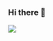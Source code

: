 ### Hi there 👋

![](https://raw.githubusercontent.com/Schweinepriester/Schweinepriester/master/MeagerHardtofindAlbertosaurus-size_restricted.gif)

<!--
**kurtvelican/kurtvelican** is a ✨ _special_ ✨ repository because its `README.md` (this file) appears on your GitHub profile.

Here are some ideas to get you started:

- 🔭 I’m currently working on ...
- 🌱 I’m currently learning ...
- 👯 I’m looking to collaborate on ...
- 🤔 I’m looking for help with ...
- 💬 Ask me about ...
- 📫 How to reach me: ...
- 😄 Pronouns: ...
- ⚡ Fun fact: ...
-->
